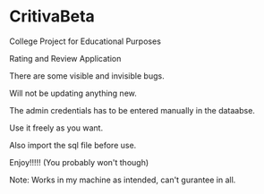 # CritivaBeta

College Project for Educational Purposes

Rating and Review Application

There are some visible and invisible bugs.

Will not be updating anything new.

The admin credentials has to be entered manually in the dataabse.

Use it freely as you want.

Also import the sql file before use.

Enjoy!!!!! (You probably won't though)

Note: Works in my machine as intended, can't gurantee in all.
